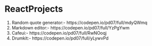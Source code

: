 # ReactProjects
<ol>
  <li>Random quote generator:- https://codepen.io/pd07/full/mdyQWmq</li>
  <li>Markdown editor:- https://codepen.io/pd07/full/YzPgYwm</li>
  <li>Cafeui:- https://codepen.io/pd07/full/RwNOoqj</li>
  <li>Drumkit:- https://codepen.io/pd07/full/yLywvPd</li>
</ol>
